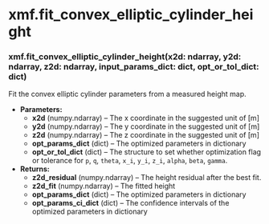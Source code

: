 # xmf.fit_convex_elliptic_cylinder_height

### xmf.fit_convex_elliptic_cylinder_height(x2d: ndarray, y2d: ndarray, z2d: ndarray, input_params_dict: dict, opt_or_tol_dict: dict)

Fit the convex elliptic cylinder parameters from a measured height map.

* **Parameters:**
  * **x2d** (numpy.ndarray) – The x coordinate in the suggested unit of [m]
  * **y2d** (numpy.ndarray) – The y coordinate in the suggested unit of [m]
  * **z2d** (numpy.ndarray) – The z coordinate in the suggested unit of [m]
  * **opt_params_dict** (dict) – The optimized parameters in dictionary
  * **opt_or_tol_dict** (dict) – The structure to set whether optimization flag or tolerance for
    `p`, `q`, `theta`, `x_i`, `y_i`, `z_i`, `alpha`, `beta`, `gamma`.
* **Returns:**
  * **z2d_residual** (numpy.ndarray) – The height residual after the best fit.
  * **z2d_fit** (numpy.ndarray) – The fitted height
  * **opt_params_dict** (dict) – The optimized parameters in dictionary
  * **opt_params_ci_dict** (dict) – The confidence intervals of the optimized parameters in dictionary
